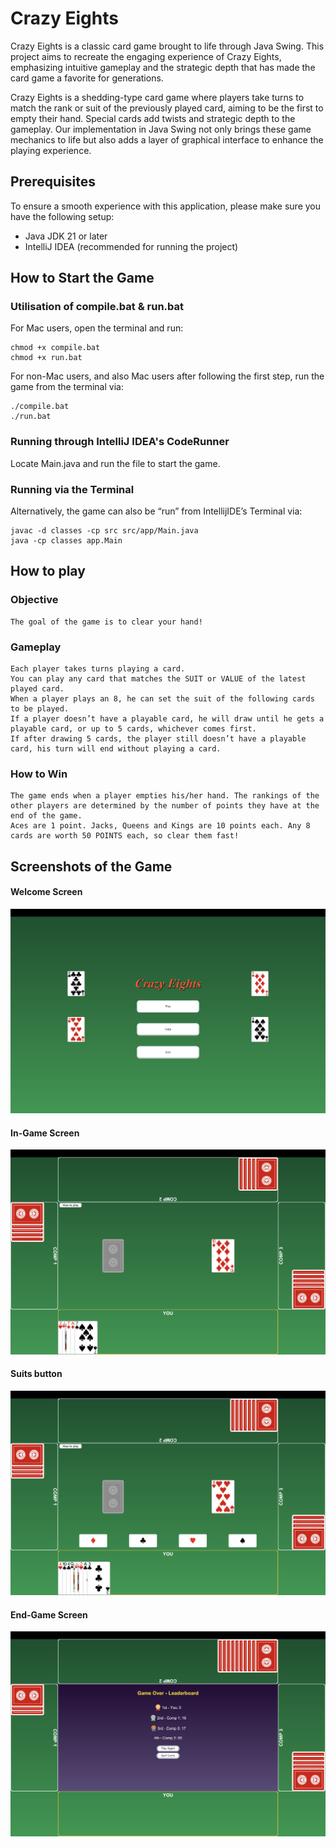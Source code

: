 # Crazy Eights

<p>Crazy Eights is a classic card game brought to life through Java Swing. This project aims to recreate the engaging experience of Crazy Eights, emphasizing intuitive gameplay and the strategic depth that has made the card game a favorite for generations.<br>

<p></p>

<p>Crazy Eights is a shedding-type card game where players take turns to match the rank or suit of the previously played card, aiming to be the first to empty their hand. Special cards add twists and strategic depth to the gameplay. Our implementation in Java Swing not only brings these game mechanics to life but also adds a layer of graphical interface to enhance the playing experience.<br>

## Prerequisites

To ensure a smooth experience with this application, please make sure you have the following setup:

- Java JDK 21 or later
- IntelliJ IDEA (recommended for running the project)

## How to Start the Game

### Utilisation of compile.bat & run.bat

For Mac users, open the terminal and run:
```
chmod +x compile.bat
chmod +x run.bat
```

For non-Mac users, and also Mac users after following the first step, run the game from the terminal via: 
```
./compile.bat
./run.bat
```

### Running through IntelliJ IDEA's CodeRunner
Locate Main.java and run the file to start the game.

### Running via the Terminal

Alternatively, the game can also be “run” from IntellijIDE’s Terminal via:
```
javac -d classes -cp src src/app/Main.java
java -cp classes app.Main
```

## How to play

### Objective
```
The goal of the game is to clear your hand! 
```

### Gameplay
```
Each player takes turns playing a card.
You can play any card that matches the SUIT or VALUE of the latest played card.
When a player plays an 8, he can set the suit of the following cards to be played. 
If a player doesn’t have a playable card, he will draw until he gets a playable card, or up to 5 cards, whichever comes first. 
If after drawing 5 cards, the player still doesn’t have a playable card, his turn will end without playing a card. 
```

### How to Win
```
The game ends when a player empties his/her hand. The rankings of the other players are determined by the number of points they have at the end of the game.
Aces are 1 point. Jacks, Queens and Kings are 10 points each. Any 8 cards are worth 50 POINTS each, so clear them fast!
```

## Screenshots of the Game

#### Welcome Screen
![welcomeScreen](screenshots/welcomeScreen.png) <br>
#### In-Game Screen
![inGameScreen](screenshots/inGameScreen.png) <br>
#### Suits button
![suitsScreen](screenshots/suitsScreen.png) <br>
#### End-Game Screen
![endGameScreen](screenshots/endGameScreen.png) <br>
